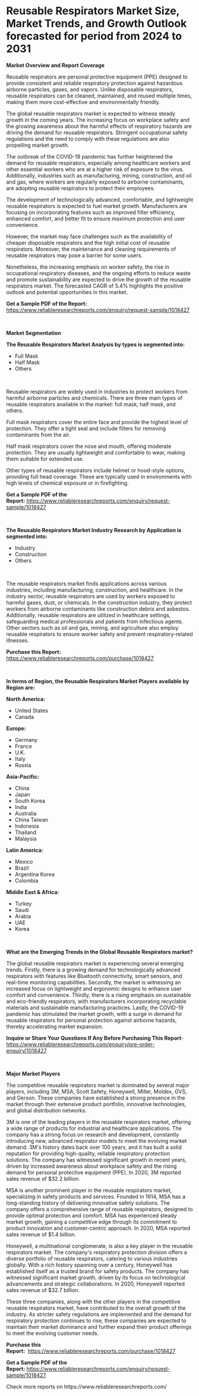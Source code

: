 <p><h1>Reusable Respirators Market Size, Market Trends, and Growth Outlook forecasted for period from 2024 to 2031</h1></p><p><strong>Market Overview and Report Coverage</strong></p>
<p><p>Reusable respirators are personal protective equipment (PPE) designed to provide consistent and reliable respiratory protection against hazardous airborne particles, gases, and vapors. Unlike disposable respirators, reusable respirators can be cleaned, maintained, and reused multiple times, making them more cost-effective and environmentally friendly.</p><p>The global reusable respirators market is expected to witness steady growth in the coming years. The increasing focus on workplace safety and the growing awareness about the harmful effects of respiratory hazards are driving the demand for reusable respirators. Stringent occupational safety regulations and the need to comply with these regulations are also propelling market growth.</p><p>The outbreak of the COVID-19 pandemic has further heightened the demand for reusable respirators, especially among healthcare workers and other essential workers who are at a higher risk of exposure to the virus. Additionally, industries such as manufacturing, mining, construction, and oil and gas, where workers are regularly exposed to airborne contaminants, are adopting reusable respirators to protect their employees.</p><p>The development of technologically advanced, comfortable, and lightweight reusable respirators is expected to fuel market growth. Manufacturers are focusing on incorporating features such as improved filter efficiency, enhanced comfort, and better fit to ensure maximum protection and user convenience.</p><p>However, the market may face challenges such as the availability of cheaper disposable respirators and the high initial cost of reusable respirators. Moreover, the maintenance and cleaning requirements of reusable respirators may pose a barrier for some users.</p><p>Nonetheless, the increasing emphasis on worker safety, the rise in occupational respiratory diseases, and the ongoing efforts to reduce waste and promote sustainability are expected to drive the growth of the reusable respirators market. The forecasted CAGR of 5.4% highlights the positive outlook and potential opportunities in this market.</p></p>
<p><strong>Get a Sample PDF of the Report:</strong> <a href="https://www.reliableresearchreports.com/enquiry/request-sample/1018427">https://www.reliableresearchreports.com/enquiry/request-sample/1018427</a></p>
<p>&nbsp;</p>
<p><strong>Market Segmentation</strong></p>
<p><strong>The Reusable Respirators Market Analysis by types is segmented into:</strong></p>
<p><ul><li>Full Mask</li><li>Half Mask</li><li>Others</li></ul></p>
<p>&nbsp;</p>
<p><p>Reusable respirators are widely used in industries to protect workers from harmful airborne particles and chemicals. There are three main types of reusable respirators available in the market: full mask, half mask, and others. </p><p>Full mask respirators cover the entire face and provide the highest level of protection. They offer a tight seal and include filters for removing contaminants from the air. </p><p>Half mask respirators cover the nose and mouth, offering moderate protection. They are usually lightweight and comfortable to wear, making them suitable for extended use. </p><p>Other types of reusable respirators include helmet or hood-style options, providing full head coverage. These are typically used in environments with high levels of chemical exposure or in firefighting.</p></p>
<p><strong>Get a Sample PDF of the Report:</strong>&nbsp;<a href="https://www.reliableresearchreports.com/enquiry/request-sample/1018427">https://www.reliableresearchreports.com/enquiry/request-sample/1018427</a></p>
<p>&nbsp;</p>
<p><strong>The Reusable Respirators Market Industry Research by Application is segmented into:</strong></p>
<p><ul><li>Industry</li><li>Construction</li><li>Others</li></ul></p>
<p>&nbsp;</p>
<p><p>The reusable respirators market finds applications across various industries, including manufacturing, construction, and healthcare. In the industry sector, reusable respirators are used by workers exposed to harmful gases, dust, or chemicals. In the construction industry, they protect workers from airborne contaminants like construction debris and asbestos. Additionally, reusable respirators are utilized in healthcare settings, safeguarding medical professionals and patients from infectious agents. Other sectors such as oil and gas, mining, and agriculture also employ reusable respirators to ensure worker safety and prevent respiratory-related illnesses.</p></p>
<p><strong>Purchase this Report:</strong>&nbsp; <a href="https://www.reliableresearchreports.com/purchase/1018427">https://www.reliableresearchreports.com/purchase/1018427</a></p>
<p>&nbsp;</p>
<p><strong>In terms of Region, the Reusable Respirators Market Players available by Region are:</strong></p>
<p>
    <p> <strong> North America: </strong>
        <ul>
            <li>United States</li>
            <li>Canada</li>
        </ul>
        </p> 
    <p> <strong> Europe: </strong>
        <ul>
            <li>Germany</li>
            <li>France</li>
            <li>U.K.</li>
            <li>Italy</li>
            <li>Russia</li>
        </ul>
        </p> 
    <p> <strong> Asia-Pacific: </strong>
        <ul>
            <li>China</li>
            <li>Japan</li>
            <li>South Korea</li>
            <li>India</li>
            <li>Australia</li>
            <li>China Taiwan</li>
            <li>Indonesia</li>
            <li>Thailand</li>
            <li>Malaysia</li>
        </ul>
        </p> 
    <p> <strong> Latin America: </strong>
        <ul>
            <li>Mexico</li>
            <li>Brazil</li>
            <li>Argentina Korea</li>
            <li>Colombia</li>
        </ul>
        </p> 
    <p> <strong> Middle East & Africa: </strong>
        <ul>
            <li>Turkey</li>
            <li>Saudi</li>
            <li>Arabia</li>
            <li>UAE</li>
            <li>Korea</li>
        </ul>
    </p>
    </p>
<p>&nbsp;</p>
<p><strong>What are the Emerging Trends in the Global Reusable Respirators market?</strong></p>
<p><p>The global reusable respirators market is experiencing several emerging trends. Firstly, there is a growing demand for technologically advanced respirators with features like Bluetooth connectivity, smart sensors, and real-time monitoring capabilities. Secondly, the market is witnessing an increased focus on lightweight and ergonomic designs to enhance user comfort and convenience. Thirdly, there is a rising emphasis on sustainable and eco-friendly respirators, with manufacturers incorporating recyclable materials and sustainable manufacturing practices. Lastly, the COVID-19 pandemic has stimulated the market growth, with a surge in demand for reusable respirators for personal protection against airborne hazards, thereby accelerating market expansion.</p></p>
<p><strong>Inquire or Share Your Questions If Any Before Purchasing This Report</strong>- <a href="https://www.reliableresearchreports.com/enquiry/pre-order-enquiry/1018427">https://www.reliableresearchreports.com/enquiry/pre-order-enquiry/1018427</a></p>
<p>&nbsp;</p>
<p><strong>Major Market Players</strong></p>
<p><p>The competitive reusable respirators market is dominated by several major players, including 3M, MSA, Scott Safety, Honeywell, Miller, Moldex, GVS, and Gerson. These companies have established a strong presence in the market through their extensive product portfolio, innovative technologies, and global distribution networks.</p><p>3M is one of the leading players in the reusable respirators market, offering a wide range of products for industrial and healthcare applications. The company has a strong focus on research and development, constantly introducing new, advanced respirator models to meet the evolving market demand. 3M's history dates back over 100 years, and it has built a solid reputation for providing high-quality, reliable respiratory protection solutions. The company has witnessed significant growth in recent years, driven by increased awareness about workplace safety and the rising demand for personal protective equipment (PPE). In 2020, 3M reported sales revenue of $32.2 billion.</p><p>MSA is another prominent player in the reusable respirators market, specializing in safety products and services. Founded in 1914, MSA has a long-standing history of delivering innovative safety solutions. The company offers a comprehensive range of reusable respirators, designed to provide optimal protection and comfort. MSA has experienced steady market growth, gaining a competitive edge through its commitment to product innovation and customer-centric approach. In 2020, MSA reported sales revenue of $1.4 billion.</p><p>Honeywell, a multinational conglomerate, is also a key player in the reusable respirators market. The company's respiratory protection division offers a diverse portfolio of reusable respirators, catering to various industries globally. With a rich history spanning over a century, Honeywell has established itself as a trusted brand for safety products. The company has witnessed significant market growth, driven by its focus on technological advancements and strategic collaborations. In 2020, Honeywell reported sales revenue of $32.7 billion.</p><p>These three companies, along with the other players in the competitive reusable respirators market, have contributed to the overall growth of the industry. As stricter safety regulations are implemented and the demand for respiratory protection continues to rise, these companies are expected to maintain their market dominance and further expand their product offerings to meet the evolving customer needs.</p></p>
<p><strong>Purchase this Report:</strong>&nbsp;&nbsp;<a href="https://www.reliableresearchreports.com/purchase/1018427">https://www.reliableresearchreports.com/purchase/1018427</a></p>
<p></p>
<p><strong>Get a Sample PDF of the Report:</strong>&nbsp;<a href="https://www.reliableresearchreports.com/enquiry/request-sample/1018427">https://www.reliableresearchreports.com/enquiry/request-sample/1018427</a></p>
<p>Check more reports on https://www.reliableresearchreports.com/</p>